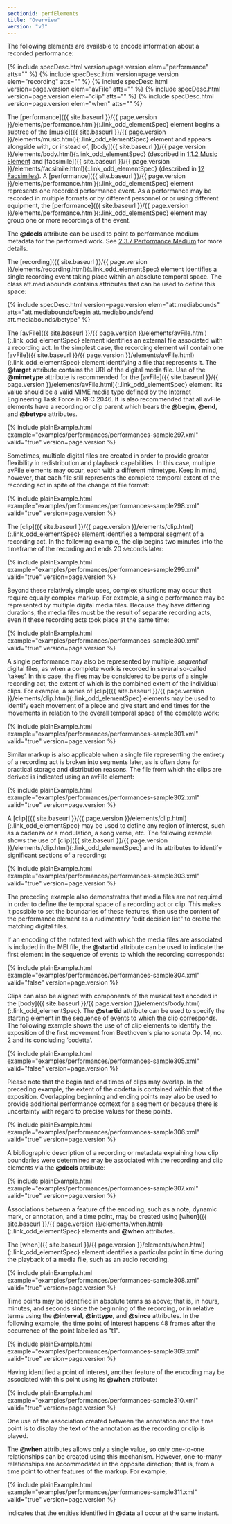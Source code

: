 ```yaml
---
sectionid: perfElements
title: "Overview"
version: "v3"
---
```




The following elements are available to encode information about a recorded performance:




{% include specDesc.html version=page.version elem="performance" atts="" %}
{% include specDesc.html version=page.version elem="recording" atts="" %}
{% include specDesc.html version=page.version elem="avFile" atts="" %}
{% include specDesc.html version=page.version elem="clip" atts="" %}
{% include specDesc.html version=page.version elem="when" atts="" %}




The [performance]({{ site.baseurl }}/{{ page.version }}/elements/performance.html){:.link_odd_elementSpec} element begins a subtree of the [music]({{ site.baseurl }}/{{ page.version }}/elements/music.html){:.link_odd_elementSpec} element and appears alongside with, or instead of, [body]({{ site.baseurl }}/{{ page.version }}/elements/body.html){:.link_odd_elementSpec}
(described in <a class="link_ptr" title="Music Element" href="{{ site.baseurl }}/{{ page.version }}/guidelines/shared.html#sharedMusicElement">1.1.2 Music Element</a> and [facsimile]({{ site.baseurl }}/{{ page.version }}/elements/facsimile.html){:.link_odd_elementSpec}
(described in <a class="link_ptr" title="Facsimiles" href="{{ site.baseurl }}/{{ page.version }}/guidelines/facsimiles.html">12 Facsimiles</a>). A [performance]({{ site.baseurl }}/{{ page.version }}/elements/performance.html){:.link_odd_elementSpec} element
represents one recorded performance event. As a performance may be recorded in multiple
formats or by different personnel or or using different equipment, the [performance]({{ site.baseurl }}/{{ page.version }}/elements/performance.html){:.link_odd_elementSpec} element may group one or more recordings of the event.


The **@decls** attribute can be used to point to performance medium metadata for the
performed work. See <a class="link_ptr" title="Performance Medium" href="{{ site.baseurl }}/{{ page.version }}/guidelines/header.html#headerWorkMedium">2.3.7 Performance Medium</a> for more details.


The [recording]({{ site.baseurl }}/{{ page.version }}/elements/recording.html){:.link_odd_elementSpec} element identifies a single recording event taking place
within an absolute temporal space. The class att.mediabounds contains attributes that
can be
used to define this space:




{% include specDesc.html version=page.version elem="att.mediabounds" atts="att.mediabounds/begin att.mediabounds/end att.mediabounds/betype" %}




The [avFile]({{ site.baseurl }}/{{ page.version }}/elements/avFile.html){:.link_odd_elementSpec} element identifies an external file associated with a
recording act. In the simplest case, the recording element will contain one [avFile]({{ site.baseurl }}/{{ page.version }}/elements/avFile.html){:.link_odd_elementSpec} element identifying a file that represents it. The **@target** attribute
contains the URI of the digital media file. Use of the **@mimetype** attribute is
recommended for the [avFile]({{ site.baseurl }}/{{ page.version }}/elements/avFile.html){:.link_odd_elementSpec} element. Its value should be a valid MIME
media type defined by the Internet Engineering Task Force in RFC 2046. It is also
recommended
that all avFile elements have a recording or clip parent which bears the **@begin**,
**@end**, and **@betype** attributes.


{% include plainExample.html example="examples/performances/performances-sample297.xml" valid="true" version=page.version %}


Sometimes, multiple digital files are created in order to provide greater flexibility
in
redistribution and playback capabilities. In this case, multiple avFile elements may
occur,
each with a different mimetype. Keep in mind, however, that each file still represents
the
complete temporal extent of the recording act in spite of the change of file format:

{% include plainExample.html example="examples/performances/performances-sample298.xml" valid="true" version=page.version %}


The [clip]({{ site.baseurl }}/{{ page.version }}/elements/clip.html){:.link_odd_elementSpec} element identifies a temporal segment of a recording act. In
the following example, the clip begins two minutes into the timeframe of the recording
and
ends 20 seconds later:

{% include plainExample.html example="examples/performances/performances-sample299.xml" valid="true" version=page.version %}


Beyond these relatively simple uses, complex situations may occur that require equally
complex markup. For example, a single performance may be represented by multiple digital
media
files. Because they have differing durations, the media files must be the result of
separate
recording acts, even if these recording acts took place at the same time:

{% include plainExample.html example="examples/performances/performances-sample300.xml" valid="true" version=page.version %}


A single performance may also be represented by multiple, *sequential* digital
files, as when a complete work is recorded in several so-called ‘takes’. In
this case, the files may be considered to be parts of a single recording act, the
extent of
which is the combined extent of the individual clips. For example, a series of [clip]({{ site.baseurl }}/{{ page.version }}/elements/clip.html){:.link_odd_elementSpec} elements may be used to identify each movement of a piece and give
start and end times for the movements in relation to the overall temporal space of
the
complete work:

{% include plainExample.html example="examples/performances/performances-sample301.xml" valid="true" version=page.version %}


Similar markup is also applicable when a single file representing the entirety of
a recording
act is broken into segments later, as is often done for practical storage and distribution
reasons. The file from which the clips are derived is indicated using an avFile element:

{% include plainExample.html example="examples/performances/performances-sample302.xml" valid="true" version=page.version %}


A [clip]({{ site.baseurl }}/{{ page.version }}/elements/clip.html){:.link_odd_elementSpec} may be used to define any region of interest, such as a cadenza
or a modulation, a song verse, etc. The following example shows the use of [clip]({{ site.baseurl }}/{{ page.version }}/elements/clip.html){:.link_odd_elementSpec} and its attributes to identify significant sections of a recording:

{% include plainExample.html example="examples/performances/performances-sample303.xml" valid="true" version=page.version %}


The preceding example also demonstrates that media files are not required in order
to define
the temporal space of a recording act or clip. This makes it possible to set the boundaries
of
these features, then use the content of the performance element as a rudimentary "edit
decision list" to create the matching digital files.


If an encoding of the notated text with which the media files are associated is included
in
the MEI file, the **@startid** attribute can be used to indicate the first element in
the sequence of events to which the recording corresponds:

{% include plainExample.html example="examples/performances/performances-sample304.xml" valid="false" version=page.version %}


Clips can also be aligned with components of the musical text encoded in the [body]({{ site.baseurl }}/{{ page.version }}/elements/body.html){:.link_odd_elementSpec}. The **@startid** attribute can be used to specify the starting element in
the sequence of events to which the clip corresponds. The following example shows
the use of
of clip elements to identify the exposition of the first movement from Beethoven's
piano
sonata Op. 14, no. 2 and its concluding ‘codetta’.

{% include plainExample.html example="examples/performances/performances-sample305.xml" valid="false" version=page.version %}


Please note that the begin and end times of clips may overlap. In the preceding example,
the
extent of the codetta is contained within that of the exposition. Overlapping beginning
and
ending points may also be used to provide additional performance context for a segment
or
because there is uncertainty with regard to precise values for these points.

{% include plainExample.html example="examples/performances/performances-sample306.xml" valid="true" version=page.version %}


A bibliographic description of a recording or metadata explaining how clip boundaries
were
determined may be associated with the recording and clip elements via the **@decls**
attribute:

{% include plainExample.html example="examples/performances/performances-sample307.xml" valid="true" version=page.version %}

Associations between a feature of the encoding, such as a note, dynamic mark, or annotation,
and a time point, may be created using [when]({{ site.baseurl }}/{{ page.version }}/elements/when.html){:.link_odd_elementSpec} elements and **@when**
attributes.

The [when]({{ site.baseurl }}/{{ page.version }}/elements/when.html){:.link_odd_elementSpec} element identifies a particular point in time during the
playback of a media file, such as an audio recording.

{% include plainExample.html example="examples/performances/performances-sample308.xml" valid="true" version=page.version %}

Time points may be identified in absolute terms as above; that is, in hours, minutes,
and
seconds since the beginning of the recording, or in relative terms using the
**@interval**, **@inttype**, and **@since** attributes. In the following
example, the time point of interest happens 48 frames after the occurrence of the
point
labelled as "t1".

{% include plainExample.html example="examples/performances/performances-sample309.xml" valid="true" version=page.version %}

Having identified a point of interest, another feature of the encoding may be associated
with
this point using its **@when** attribute: 

{% include plainExample.html example="examples/performances/performances-sample310.xml" valid="true" version=page.version %}

One use of the association created between the annotation and the time point is to
display
the text of the annotation as the recording or clip is played.

The **@when** attributes allows only a single value, so only one-to-one relationships
can be created using this mechanism. However, one-to-many relationships are accommodated
in
the opposite direction; that is, from a time point to other features of the markup.
For
example, 

{% include plainExample.html example="examples/performances/performances-sample311.xml" valid="true" version=page.version %}

indicates that the entities identified in **@data** all occur at the same instant.


